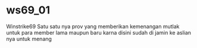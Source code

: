 # ws69_01
Winstrike69 Satu satu nya prov yang memberikan kemenangan mutlak untuk para member lama maupun baru karna disini sudah di jamin ke aslian nya untuk menang
